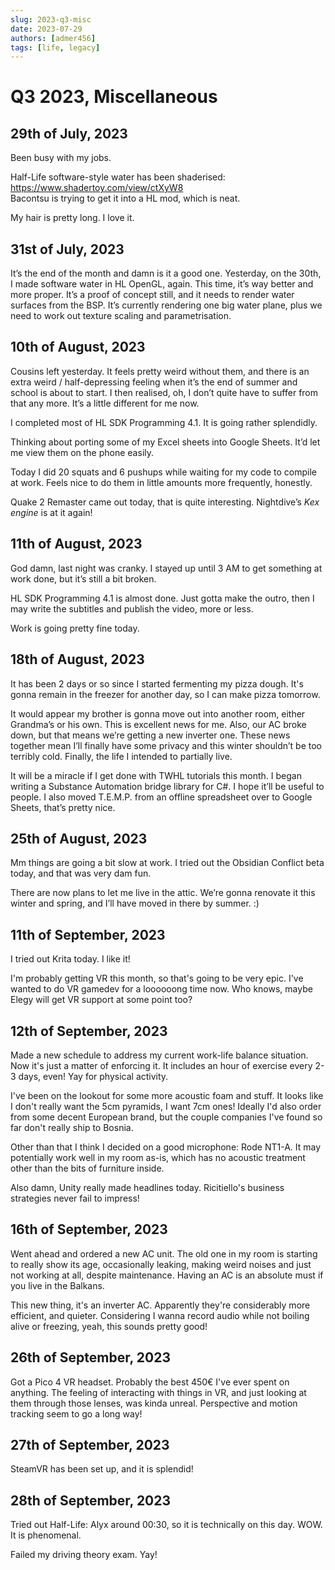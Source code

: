 ```yaml
---
slug: 2023-q3-misc
date: 2023-07-29
authors: [admer456]
tags: [life, legacy]
---
```


# Q3 2023, Miscellaneous

## 29th of July, 2023
Been busy with my jobs.

Half-Life software-style water has been shaderised: https://www.shadertoy.com/view/ctXyW8  
Bacontsu is trying to get it into a HL mod, which is neat.

My hair is pretty long. I love it.

## 31st of July, 2023
It’s the end of the month and damn is it a good one. Yesterday, on the 30th, I made software water in HL OpenGL, again. This time, it’s way better and more proper. It’s a proof of concept still, and it needs to render water surfaces from the BSP. It’s currently rendering one big water plane, plus we need to work out texture scaling and parametrisation.

## 10th of August, 2023
Cousins left yesterday. It feels pretty weird without them, and there is an extra weird / half-depressing feeling when it’s the end of summer and school is about to start. I then realised, oh, I don’t quite have to suffer from that any more. It’s a little different for me now.

I completed most of HL SDK Programming 4.1. It is going rather splendidly.

<!-- truncate -->

Thinking about porting some of my Excel sheets into Google Sheets. It’d let me view them on the phone easily.

Today I did 20 squats and 6 pushups while waiting for my code to compile at work. Feels nice to do them in little amounts more frequently, honestly.

Quake 2 Remaster came out today, that is quite interesting. Nightdive’s *Kex engine* is at it again!

## 11th of August, 2023
God damn, last night was cranky. I stayed up until 3 AM to get something at work done, but it’s still a bit broken.

HL SDK Programming 4.1 is almost done. Just gotta make the outro, then I may write the subtitles and publish the video, more or less.

Work is going pretty fine today.

## 18th of August, 2023
It has been 2 days or so since I started fermenting my pizza dough. It's gonna remain in the freezer for another day, so I can make pizza tomorrow.

It would appear my brother is gonna move out into another room, either Grandma’s or his own. This is excellent news for me. Also, our AC broke down, but that means we’re getting a new inverter one. These news together mean I’ll finally have some privacy and this winter shouldn’t be too terribly cold. Finally, the life I intended to partially live.

It will be a miracle if I get done with TWHL tutorials this month. I began writing a Substance Automation bridge library for C#. I hope it’ll be useful to people. I also moved T.E.M.P. from an offline spreadsheet over to Google Sheets, that’s pretty nice.

## 25th of August, 2023
Mm things are going a bit slow at work. I tried out the Obsidian Conflict beta today, and that was very dam fun.

There are now plans to let me live in the attic. We’re gonna renovate it this winter and spring, and I’ll have moved in there by summer. :)

## 11th of September, 2023

I tried out Krita today. I like it!

I'm probably getting VR this month, so that's going to be very epic. I've wanted to do VR gamedev for a loooooong time now. Who knows, maybe Elegy will get VR support at some point too?

## 12th of September, 2023

Made a new schedule to address my current work-life balance situation. Now it's just a matter of enforcing it. It includes an hour of exercise every 2-3 days, even! Yay for physical activity.

I've been on the lookout for some more acoustic foam and stuff. It looks like I don't really want the 5cm pyramids, I want 7cm ones! Ideally I'd also order from some decent European brand, but the couple companies I've found so far don't really ship to Bosnia.

Other than that I think I decided on a good microphone: Rode NT1-A. It may potentially work well in my room as-is, which has no acoustic treatment other than the bits of furniture inside.

Also damn, Unity really made headlines today. Ricitiello's business strategies never fail to impress!

## 16th of September, 2023

Went ahead and ordered a new AC unit. The old one in my room is starting to really show its age, occasionally leaking, making weird noises and just not working at all, despite maintenance. Having an AC is an absolute must if you live in the Balkans.

This new thing, it's an inverter AC. Apparently they're considerably more efficient, and quieter. Considering I wanna record audio while not boiling alive or freezing, yeah, this sounds pretty good!

## 26th of September, 2023

Got a Pico 4 VR headset. Probably the best 450€ I've ever spent on anything. The feeling of interacting with things in VR, and just looking at them through those lenses, was kinda unreal. Perspective and motion tracking seem to go a long way!

## 27th of September, 2023

SteamVR has been set up, and it is splendid!

## 28th of September, 2023

Tried out Half-Life: Alyx around 00:30, so it is technically on this day. WOW. It is phenomenal.

Failed my driving theory exam. Yay!


